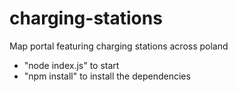 # charging-stations
Map portal featuring charging stations across poland
* "node index.js" to start
* "npm install" to install the dependencies
